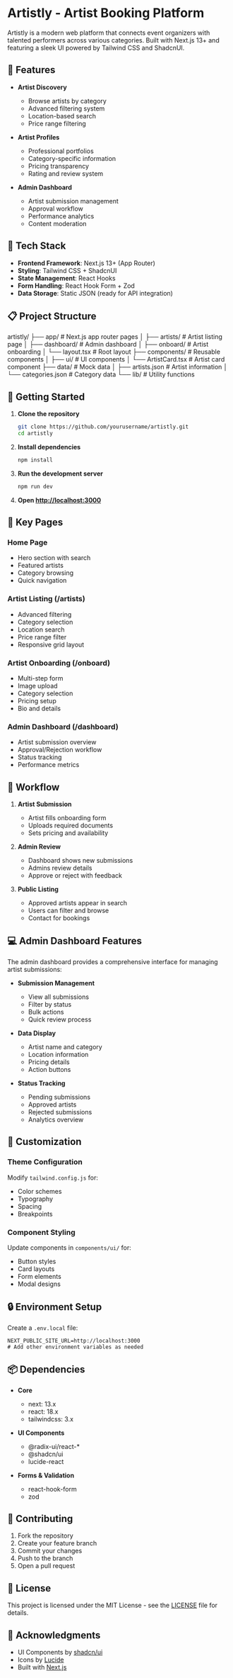 # Artistly - Artist Booking Platform

Artistly is a modern web platform that connects event organizers with talented performers across various categories. Built with Next.js 13+ and featuring a sleek UI powered by Tailwind CSS and ShadcnUI.

## 🌟 Features

- **Artist Discovery**
  - Browse artists by category
  - Advanced filtering system
  - Location-based search
  - Price range filtering

- **Artist Profiles**
  - Professional portfolios
  - Category-specific information
  - Pricing transparency
  - Rating and review system

- **Admin Dashboard**
  - Artist submission management
  - Approval workflow
  - Performance analytics
  - Content moderation

## 🔧 Tech Stack

- **Frontend Framework**: Next.js 13+ (App Router)
- **Styling**: Tailwind CSS + ShadcnUI
- **State Management**: React Hooks
- **Form Handling**: React Hook Form + Zod
- **Data Storage**: Static JSON (ready for API integration)

## 📋 Project Structure

artistly/
├── app/ # Next.js app router pages
│ ├── artists/ # Artist listing page
│ ├── dashboard/ # Admin dashboard
│ ├── onboard/ # Artist onboarding
│ └── layout.tsx # Root layout
├── components/ # Reusable components
│ ├── ui/ # UI components
│ └── ArtistCard.tsx # Artist card component
├── data/ # Mock data
│ ├── artists.json # Artist information
│ └── categories.json # Category data
└── lib/ # Utility functions


## 🚀 Getting Started

1. **Clone the repository**
   ```bash
   git clone https://github.com/yourusername/artistly.git
   cd artistly
   ```

2. **Install dependencies**
   ```bash
   npm install
   ```

3. **Run the development server**
   ```bash
   npm run dev
   ```

4. **Open [http://localhost:3000](http://localhost:3000)**

## 📱 Key Pages

### Home Page
- Hero section with search
- Featured artists
- Category browsing
- Quick navigation

### Artist Listing (/artists)
- Advanced filtering
- Category selection
- Location search
- Price range filter
- Responsive grid layout

### Artist Onboarding (/onboard)
- Multi-step form
- Image upload
- Category selection
- Pricing setup
- Bio and details

### Admin Dashboard (/dashboard)
- Artist submission overview
- Approval/Rejection workflow
- Status tracking
- Performance metrics

## 🔄 Workflow

1. **Artist Submission**
   - Artist fills onboarding form
   - Uploads required documents
   - Sets pricing and availability

2. **Admin Review**
   - Dashboard shows new submissions
   - Admins review details
   - Approve or reject with feedback

3. **Public Listing**
   - Approved artists appear in search
   - Users can filter and browse
   - Contact for bookings

## 💻 Admin Dashboard Features

The admin dashboard provides a comprehensive interface for managing artist submissions:

- **Submission Management**
  - View all submissions
  - Filter by status
  - Bulk actions
  - Quick review process

- **Data Display**
  - Artist name and category
  - Location information
  - Pricing details
  - Action buttons

- **Status Tracking**
  - Pending submissions
  - Approved artists
  - Rejected submissions
  - Analytics overview

## 🎨 Customization

### Theme Configuration
Modify `tailwind.config.js` for:
- Color schemes
- Typography
- Spacing
- Breakpoints

### Component Styling
Update components in `components/ui/` for:
- Button styles
- Card layouts
- Form elements
- Modal designs

## 🔒 Environment Setup

Create a `.env.local` file:
```env
NEXT_PUBLIC_SITE_URL=http://localhost:3000
# Add other environment variables as needed
```

## 📦 Dependencies

- **Core**
  - next: 13.x
  - react: 18.x
  - tailwindcss: 3.x

- **UI Components**
  - @radix-ui/react-*
  - @shadcn/ui
  - lucide-react

- **Forms & Validation**
  - react-hook-form
  - zod

## 🤝 Contributing

1. Fork the repository
2. Create your feature branch
3. Commit your changes
4. Push to the branch
5. Open a pull request

## 📄 License

This project is licensed under the MIT License - see the [LICENSE](LICENSE) file for details.

## 🙏 Acknowledgments

- UI Components by [shadcn/ui](https://ui.shadcn.com)
- Icons by [Lucide](https://lucide.dev)
- Built with [Next.js](https://nextjs.org)